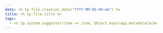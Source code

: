 ```yaml
---
date: <% tp.file.creation_date("YYYY-MM-DD-HH-mm") %>
title: <% tp.file.title %>
tags:
  - <% tp.system.suggester(item => item, Object.keys(app.metadataCache.getTags()).map(x => x.replace("#", ""))) %>
---
```


